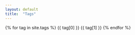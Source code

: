 ```yaml
---
layout: default
title:  "Tags"
---
```


{% for tag in site.tags %}
    {{ tag[0] }}
    {{ tag[1] }}
{% endfor %}